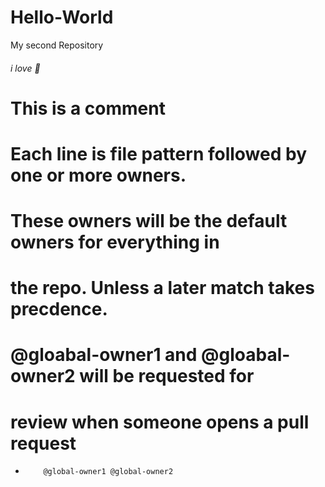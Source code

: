 # Hello-World
My second Repository 
###### i love 🍕
# This is a comment
# Each line is file pattern followed by one or more owners.

# These owners will be the default owners for everything in
# the repo. Unless a later match takes precdence.
# @gloabal-owner1 and @gloabal-owner2 will be requested for 
# review when someone opens a pull request
*         @global-owner1 @global-owner2
